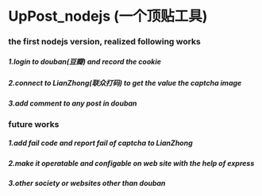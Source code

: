 # UpPost_nodejs (一个顶贴工具)
### the first nodejs version, realized following works
##### 1.login to douban(豆瓣) and record the cookie
##### 2.connect to LianZhong(联众打码) to get the value the captcha image
##### 3.add comment to any post in douban

### future works
##### 1.add fail code and report fail of captcha to LianZhong
##### 2.make it operatable and configable on web site with the help of express
##### 3.other society or websites other than douban
